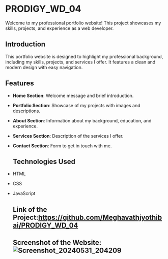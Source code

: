 # PRODIGY_WD_04

Welcome to my professional portfolio website! This project showcases my skills, projects, and experience as a web developer.

## Introduction

This portfolio website is designed to highlight my professional background, including my skills, projects, and services I offer. It features a clean and modern design with easy navigation.

## Features

- **Home Section**: Welcome message and brief introduction.
- **Portfolio Section**: Showcase of my projects with images and descriptions.
- **About Section**: Information about my background, education, and experience.
- **Services Section**: Description of the services I offer.
- **Contact Section**: Form to get in touch with me.

  ## Technologies Used

- HTML
- CSS
- JavaScript

  ## Link of the Project:https://github.com/Meghavathjyothibai/PRODIGY_WD_04

  ## Screenshot of the Website:![Screenshot_20240531_204209](https://github.com/Meghavathjyothibai/PRODIGY_WD_04/assets/168762488/fef05b33-8545-4b45-8f1d-ff471a1755c7)

